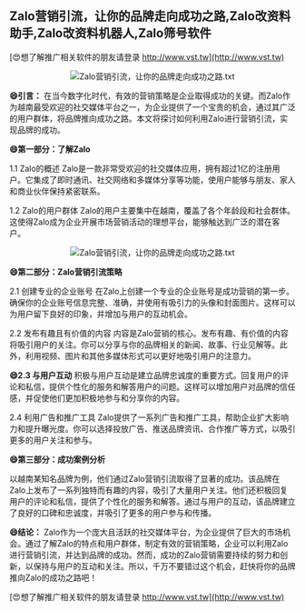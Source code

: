 ## **Zalo营销引流，让你的品牌走向成功之路,Zalo改资料助手,Zalo改资料机器人,Zalo筛号软件**

[😍想了解推广相关软件的朋友请登录 http://www.vst.tw](http://www.vst.tw)

 <center><img src="https://vst.tw/MP4/tuiguang/png/3.png" alt="Zalo营销引流，让你的品牌走向成功之路.txt"></center>

**😄引言：**
在当今数字化时代，有效的营销策略是企业取得成功的关键。而Zalo作为越南最受欢迎的社交媒体平台之一，为企业提供了一个宝贵的机会，通过其广泛的用户群体，将品牌推向成功之路。本文将探讨如何利用Zalo进行营销引流，实现品牌的成功。

**😄第一部分：了解Zalo**

1.1 Zalo的概述
Zalo是一款非常受欢迎的社交媒体应用，拥有超过1亿的注册用户。它集成了即时通讯、社交网络和多媒体分享等功能，使用户能够与朋友、家人和商业伙伴保持紧密联系。

1.2 Zalo的用户群体
Zalo的用户主要集中在越南，覆盖了各个年龄段和社会群体。这使得Zalo成为企业开展市场营销活动的理想平台，能够触达到广泛的潜在客户。

 <center><img src="https://vst.tw/MP4/tuiguang/png/0.png" alt="Zalo营销引流，让你的品牌走向成功之路.txt"></center>

**😄第二部分：Zalo营销引流策略**

2.1 创建专业的企业账号
在Zalo上创建一个专业的企业账号是成功营销的第一步。确保你的企业账号信息完整、准确，并使用有吸引力的头像和封面图片。这样可以为用户留下良好的印象，并增加与用户的互动机会。

2.2 发布有趣且有价值的内容
内容是Zalo营销的核心。发布有趣、有价值的内容将吸引用户的关注。你可以分享与你的品牌相关的新闻、故事、行业见解等。此外，利用视频、图片和其他多媒体形式可以更好地吸引用户的注意力。

**😄2.3 与用户互动**
积极与用户互动是建立品牌忠诚度的重要方式。回复用户的评论和私信，提供个性化的服务和解答用户的问题。这样可以增加用户对品牌的信任感，并促使他们更加积极地参与和分享你的内容。

2.4 利用广告和推广工具
Zalo提供了一系列广告和推广工具，帮助企业扩大影响力和提升曝光度。你可以选择投放广告、推送品牌资讯、合作推广等方式，以吸引更多的用户关注和参与。

**😄第三部分：成功案例分析**

以越南某知名品牌为例，他们通过Zalo营销引流取得了显著的成功。该品牌在Zalo上发布了一系列独特而有趣的内容，吸引了大量用户关注。他们还积极回复用户的评论和私信，提供了个性化的服务和解答。通过与用户的互动，该品牌建立了良好的口碑和忠诚度，并吸引了更多的用户参与和传播。

**😄结论：**
Zalo作为一个庞大且活跃的社交媒体平台，为企业提供了巨大的市场机会。通过了解Zalo的特点和用户群体，制定有效的营销策略，企业可以利用Zalo进行营销引流，并达到品牌的成功。然而，成功的Zalo营销需要持续的努力和创新，以保持与用户的互动和关注。所以，千万不要错过这个机会，赶快将你的品牌推向Zalo的成功之路吧！

[😍想了解推广相关软件的朋友请登录 http://www.vst.tw](http://www.vst.tw)



